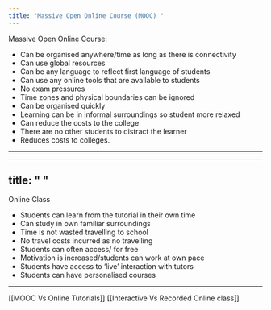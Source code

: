 ```yaml
---
title: "Massive Open Online Course (MOOC) "
--- 
```

Massive Open Online Course:

- Can be organised anywhere/time as long as there is connectivity 
- Can use global resources 
- Can be any language to reflect first language of students 
- Can use any online tools that are available to students
 - No exam pressures 
- Time zones and physical boundaries can be ignored
-  Can be organised quickly
- Learning can be in informal surroundings so student more relaxed 
- Can reduce the costs to the college 
- There are no other students to distract the learner 
- Reduces costs to colleges.
 
---
---
title: " "
--- 
Online Class
- Students can learn from the tutorial in their own time
- Can study in own familiar surroundings
- Time is not wasted travelling to school
- No travel costs incurred as no travelling
- Students can often access/ for free
- Motivation is increased/students can work at own pace
- Students have access to ‘live’ interaction with tutors
- Students can have personalised courses

---
[[MOOC Vs Online Tutorials]]
[[Interactive Vs Recorded Online class]]